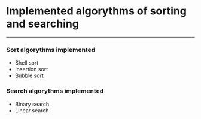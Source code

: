 # Implemented algorythms of sorting and searching
---
### Sort algorythms implemented
- Shell sort
- Insertion sort
- Bubble sort

### Search algorythms implemented
- Binary search
- Linear search
